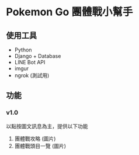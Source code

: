 # Pokemon Go 團體戰小幫手

## 使用工具

* Python
* Django + Database
* LINE Bot API
* imgur
* ngrok (測試用)

## 功能

### v1.0

以點按圖文訊息為主，提供以下功能

1. 團體戰攻略 (圖片)
2. 團體戰頭目一覽 (圖片)
